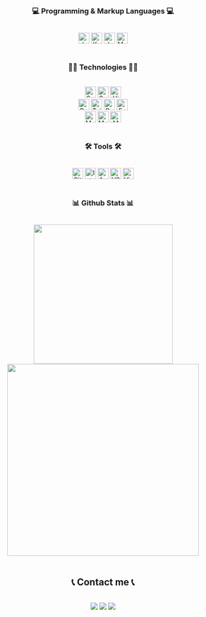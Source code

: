 
<h3 align="center">💻 Programming & Markup Languages 💻</h3>
<br/>
<div align="center">
    <img src="https://img.shields.io/badge/java-%23ED8B00.svg?style=for-the-badge&logo=java&logoColor=white" alt="Java" height="25" />
    <img src="https://img.shields.io/badge/Kotlin-A020F0.svg?style=for-the-badge&logo=Kotlin&logoColor=white" alt="Kotlin" height="25" />
    <img src="https://img.shields.io/badge/JavaScript-FAD02C?style=for-the-badge&logo=css3&logoColor=black" alt="JavaScript" height="25" />
    <img src="https://img.shields.io/badge/markdown-%23000000.svg?style=for-the-badge&logo=markdown&logoColor=white" alt="Markdown" height="25" />
</div>
<br>
<h3 align="center">👨‍💻 Technologies 👨‍💻</h3>
<br>
<div align="center">
    <img src="https://img.shields.io/badge/Spring-6DB33F?style=for-the-badge&logo=spring&logoColor=white" alt="Spring" height="25" />
    <img src="https://img.shields.io/badge/SpringBoot-18A558.svg?style=for-the-badge&logo=SpringBoot&logoColor=white" alt="SpringBoot" height="25" />
    <img src="https://img.shields.io/badge/Hibernate-59666C.svg?style=for-the-badge&logo=Hibernate&logoColor=white" alt="Hibernate" height="25" />
    <br/>
    <img src="https://img.shields.io/badge/Bootstrap-563D7C?style=for-the-badge&logo=bootstrap&logoColor=white" alt="Bootstrap" height="25" />
    <img src="https://img.shields.io/badge/Tailwind_CSS-38B2AC?style=for-the-badge&logo=tailwind-css&logoColor=white" alt="Tailwind" height="25" />
    <img src="https://img.shields.io/badge/ReactJS-20232A?style=for-the-badge&logo=React&logoColor=61DAFB" alt="ReactJS" height="25" />
    <img src="https://img.shields.io/badge/Express.js-404D59?style=for-the-badge&logo=Express&logoColor=61DAFB" alt="ExpressJS" height="25" />
    <br/>
    <img src="https://img.shields.io/badge/MariaDB-003545?style=for-the-badge&logo=mariadb&logoColor=white" alt="MariaDB" height="25" />
    <img src="https://img.shields.io/badge/mysql-%2300f.svg?style=for-the-badge&logo=mysql&logoColor=white" alt="MySQL" height="25" />
    <img src="https://img.shields.io/badge/MongoDB-4EA94B?style=for-the-badge&logo=mongodb&logoColor=white" alt="MongoDB" height="25" />

</div>
<br>

<h3 align="center">🛠️ Tools 🛠️</h3>
<br>
<div align="center">
    <img src="https://img.shields.io/badge/github-%23121011.svg?style=for-the-badge&logo=github&logoColor=white" alt="Github" height="25" />
    <img src="https://img.shields.io/badge/Intellij-AA336A?style=for-the-badge&logo=intellij-idea&logoColor=white" alt="Intellij" height="25" />
    <img src="https://img.shields.io/badge/Android_Studio-3DDC84?style=for-the-badge&logo=android-studio&logoColor=white" alt="Android studio" height="25" />
    <img src="https://img.shields.io/badge/Visual%20Studio%20Code-0078d7.svg?style=for-the-badge&logo=visual-studio-code&logoColor=white" alt="VSCode" height="25" />
    <img src="https://img.shields.io/badge/Visual%20Studio-5C2D91.svg?style=for-the-badge&logo=visual-studio&logoColor=white" alt="Visual studio" height="25" />
</div>
<br>

<h3 align="center">📊 Github Stats 📊</h3>
<br>
<div align="center">
    <img width="315" src="https://github-readme-stats.vercel.app/api/top-langs/?username=thanhhoang4869&layout=compact&theme=algolia"/>
    <img width="434" src="https://github-readme-stats.vercel.app/api?username=thanhhoang4869&show_icons=true&theme=algolia" />
</div>
<br>

<h2 align="center">📞 Contact me 📞</h2>
<br>
<div align="center">
    <a href="https://www.facebook.com/thanhhoang4869" target="top"><img src="https://img.shields.io/badge/Facebook-%231877F2.svg?style=for-the-badge&logo=Facebook&logoColor=white"></a>
    <a href="https://www.linkedin.com/in/thanhhoang4869/" target="top"><img src="https://img.shields.io/badge/linkedin-%230077B5.svg?style=for-the-badge&logo=linkedin&logoColor=white"></a>
    <a href="mailto:thanhhoang4869@gmail.com" target="blank"><img src="https://img.shields.io/badge/Gmail-D14836?style=for-the-badge&logo=gmail&logoColor=white"></a>
</div>
